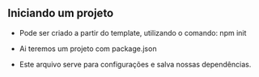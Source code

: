 ## Iniciando um projeto

- Pode ser criado a partir do template, utilizando o comando: npm init

- Ai teremos um projeto com package.json

- Este arquivo serve para configurações e salva nossas dependências.
